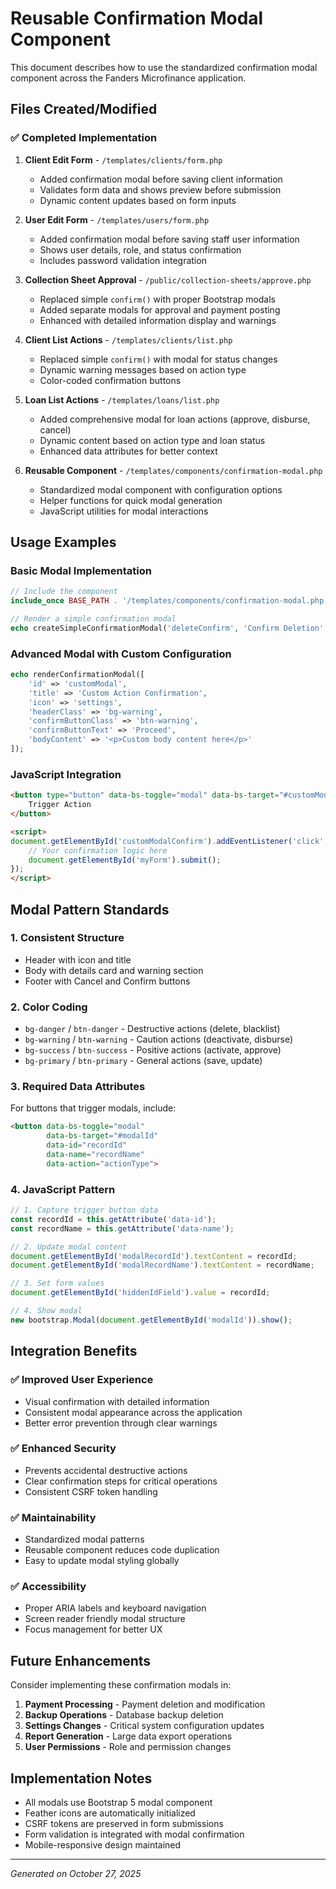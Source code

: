 # Reusable Confirmation Modal Component

This document describes how to use the standardized confirmation modal component across the Fanders Microfinance application.

## Files Created/Modified

### ✅ **Completed Implementation**

1. **Client Edit Form** - `/templates/clients/form.php`
   - Added confirmation modal before saving client information
   - Validates form data and shows preview before submission
   - Dynamic content updates based on form inputs

2. **User Edit Form** - `/templates/users/form.php`
   - Added confirmation modal before saving staff user information
   - Shows user details, role, and status confirmation
   - Includes password validation integration

3. **Collection Sheet Approval** - `/public/collection-sheets/approve.php`
   - Replaced simple `confirm()` with proper Bootstrap modals
   - Added separate modals for approval and payment posting
   - Enhanced with detailed information display and warnings

4. **Client List Actions** - `/templates/clients/list.php`
   - Replaced simple `confirm()` with modal for status changes
   - Dynamic warning messages based on action type
   - Color-coded confirmation buttons

5. **Loan List Actions** - `/templates/loans/list.php`
   - Added comprehensive modal for loan actions (approve, disburse, cancel)
   - Dynamic content based on action type and loan status
   - Enhanced data attributes for better context

6. **Reusable Component** - `/templates/components/confirmation-modal.php`
   - Standardized modal component with configuration options
   - Helper functions for quick modal generation
   - JavaScript utilities for modal interactions

## Usage Examples

### Basic Modal Implementation

```php
// Include the component
include_once BASE_PATH . '/templates/components/confirmation-modal.php';

// Render a simple confirmation modal
echo createSimpleConfirmationModal('deleteConfirm', 'Confirm Deletion', 'danger');
```

### Advanced Modal with Custom Configuration

```php
echo renderConfirmationModal([
    'id' => 'customModal',
    'title' => 'Custom Action Confirmation',
    'icon' => 'settings',
    'headerClass' => 'bg-warning',
    'confirmButtonClass' => 'btn-warning',
    'confirmButtonText' => 'Proceed',
    'bodyContent' => '<p>Custom body content here</p>'
]);
```

### JavaScript Integration

```html
<button type="button" data-bs-toggle="modal" data-bs-target="#customModal">
    Trigger Action
</button>

<script>
document.getElementById('customModalConfirm').addEventListener('click', function() {
    // Your confirmation logic here
    document.getElementById('myForm').submit();
});
</script>
```

## Modal Pattern Standards

### 1. **Consistent Structure**
- Header with icon and title
- Body with details card and warning section
- Footer with Cancel and Confirm buttons

### 2. **Color Coding**
- `bg-danger` / `btn-danger` - Destructive actions (delete, blacklist)
- `bg-warning` / `btn-warning` - Caution actions (deactivate, disburse)
- `bg-success` / `btn-success` - Positive actions (activate, approve)
- `bg-primary` / `btn-primary` - General actions (save, update)

### 3. **Required Data Attributes**
For buttons that trigger modals, include:
```html
<button data-bs-toggle="modal" 
        data-bs-target="#modalId"
        data-id="recordId"
        data-name="recordName"
        data-action="actionType">
```

### 4. **JavaScript Pattern**
```javascript
// 1. Capture trigger button data
const recordId = this.getAttribute('data-id');
const recordName = this.getAttribute('data-name');

// 2. Update modal content
document.getElementById('modalRecordId').textContent = recordId;
document.getElementById('modalRecordName').textContent = recordName;

// 3. Set form values
document.getElementById('hiddenIdField').value = recordId;

// 4. Show modal
new bootstrap.Modal(document.getElementById('modalId')).show();
```

## Integration Benefits

### ✅ **Improved User Experience**
- Visual confirmation with detailed information
- Consistent modal appearance across the application
- Better error prevention through clear warnings

### ✅ **Enhanced Security**
- Prevents accidental destructive actions
- Clear confirmation steps for critical operations
- Consistent CSRF token handling

### ✅ **Maintainability**
- Standardized modal patterns
- Reusable component reduces code duplication
- Easy to update modal styling globally

### ✅ **Accessibility**
- Proper ARIA labels and keyboard navigation
- Screen reader friendly modal structure
- Focus management for better UX

## Future Enhancements

Consider implementing these confirmation modals in:

1. **Payment Processing** - Payment deletion and modification
2. **Backup Operations** - Database backup deletion
3. **Settings Changes** - Critical system configuration updates
4. **Report Generation** - Large data export operations
5. **User Permissions** - Role and permission changes

## Implementation Notes

- All modals use Bootstrap 5 modal component
- Feather icons are automatically initialized
- CSRF tokens are preserved in form submissions
- Form validation is integrated with modal confirmation
- Mobile-responsive design maintained

---

*Generated on October 27, 2025*